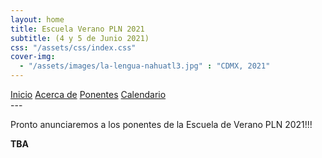 ```yaml
---
layout: home
title: Escuela Verano PLN 2021
subtitle: (4 y 5 de Junio 2021)
css: "/assets/css/index.css"
cover-img:
  - "/assets/images/la-lengua-nahuatl3.jpg" : "CDMX, 2021"
---
```


<div class="list-filters">
  <a href="/" class="list-filter">Inicio</a>
  <a href="/about" class="list-filter">Acerca de</a>
  <a href="/speakers" class="list-filter filter-selected">Ponentes</a>
  <a href="/calendar" class="list-filter">Calendario</a>
</div>
---

Pronto anunciaremos a los ponentes de la Escuela de Verano PLN 2021!!!

**TBA**

